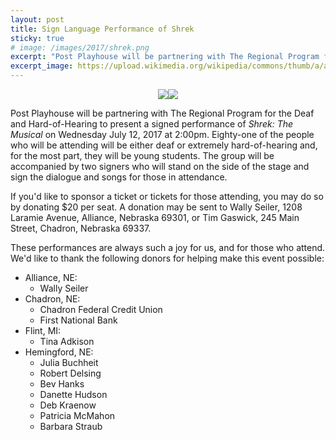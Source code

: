```yaml
---
layout: post
title: Sign Language Performance of Shrek
sticky: true
# image: /images/2017/shrek.png
excerpt: "Post Playhouse will be partnering with The Regional Program for the Deaf and Hard-of-Hearing to present a signed performance of <em>Shrek: The Musical</em> on Wednesday July 12 at 2:00pm. Join us or donate to the event!"
excerpt_image: https://upload.wikimedia.org/wikipedia/commons/thumb/a/af/Deafness_and_hard_of_hearing_symbol.png/300px-Deafness_and_hard_of_hearing_symbol.png
---
```


<style>

  .hearing-impaired-images {
    display: flex;
    justify-content: center;
    align-items: center;
  }

</style>

<div class="hearing-impaired-images">
  <div><img src="https://upload.wikimedia.org/wikipedia/commons/thumb/a/af/Deafness_and_hard_of_hearing_symbol.png/300px-Deafness_and_hard_of_hearing_symbol.png" /></div>
  <div><img src="/images/2017/{{site.data.productions.2017[0].image}}" /></div>
</div>

Post Playhouse will be partnering with The Regional Program for the Deaf and Hard-of-Hearing to present a signed performance of _Shrek: The Musical_ on Wednesday July 12, 2017 at 2:00pm. Eighty-one of the people who will be attending will be either deaf or extremely hard-of-hearing and, for the most part, they will be young students. The group will be accompanied by two signers who will stand on the side of the stage and sign the dialogue and songs for those in attendance.

If you'd like to sponsor a ticket or tickets for those attending, you may do so by donating $20 per seat. A donation may be sent to Wally Seiler, 1208 Laramie Avenue, Alliance, Nebraska  69301, or Tim Gaswick, 245 Main Street, Chadron, Nebraska 69337.

These performances are always such a joy for us, and for those who attend. We'd like to thank the following donors for helping make this event possible:

* Alliance, NE:
  * Wally Seiler
* Chadron, NE:
  * Chadron Federal Credit Union
  * First National Bank
* Flint, MI:
  * Tina Adkison
* Hemingford, NE:
  * Julia Buchheit
  * Robert Delsing
  * Bev Hanks
  * Danette Hudson
  * Deb Kraenow
  * Patricia McMahon
  * Barbara Straub
